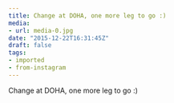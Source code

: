 ```yaml
---
title: Change at DOHA, one more leg to go :)
media:
- url: media-0.jpg
date: "2015-12-22T16:31:45Z"
draft: false
tags:
- imported
- from-instagram
---
```

Change at DOHA, one more leg to go :\)
